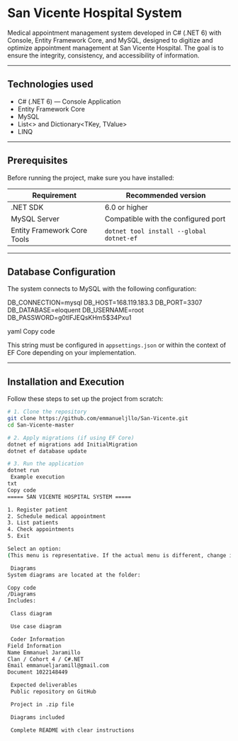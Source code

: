 #  San Vicente Hospital System

Medical appointment management system developed in C# (.NET 6) with Console, Entity Framework Core, and MySQL, designed to digitize and optimize appointment management at San Vicente Hospital.
The goal is to ensure the integrity, consistency, and accessibility of information.

---

##  Technologies used

- C# (.NET 6) — Console Application
- Entity Framework Core
- MySQL
- List<> and Dictionary<TKey, TValue>
- LINQ

---

##  Prerequisites

Before running the project, make sure you have installed:

| Requirement | Recommended version |
|-----------|-------------|
| .NET SDK | 6.0 or higher |
| MySQL Server | Compatible with the configured port |
| Entity Framework Core Tools | `dotnet tool install --global dotnet-ef` |

---

##  Database Configuration

The system connects to MySQL with the following configuration:

DB_CONNECTION=mysql
DB_HOST=168.119.183.3
DB_PORT=3307
DB_DATABASE=eloquent
DB_USERNAME=root
DB_PASSWORD=g0tIFJEQsKHm5$34Pxu1

yaml
Copy code

This string must be configured in `appsettings.json` or within the context of EF Core depending on your implementation.

---

##  Installation and Execution

Follow these steps to set up the project from scratch:

```bash
# 1. Clone the repository
git clone https://github.com/emmanueljllo/San-Vicente.git
cd San-Vicente-master

# 2. Apply migrations (if using EF Core)
dotnet ef migrations add InitialMigration
dotnet ef database update

# 3. Run the application
dotnet run
 Example execution
txt
Copy code
===== SAN VICENTE HOSPITAL SYSTEM =====

1. Register patient
2. Schedule medical appointment
3. List patients
4. Check appointments
5. Exit

Select an option:
(This menu is representative. If the actual menu is different, change it.)

 Diagrams
System diagrams are located at the folder:

Copy code
/Diagrams
Includes:

 Class diagram

 Use case diagram

 Coder Information
Field Information
Name Emmanuel Jaramillo
Clan / Cohort 4 / C#.NET
Email emmanueljaramill@gmail.com
Document 1022148449

 Expected deliverables
 Public repository on GitHub

 Project in .zip file

 Diagrams included

 Complete README with clear instructions
